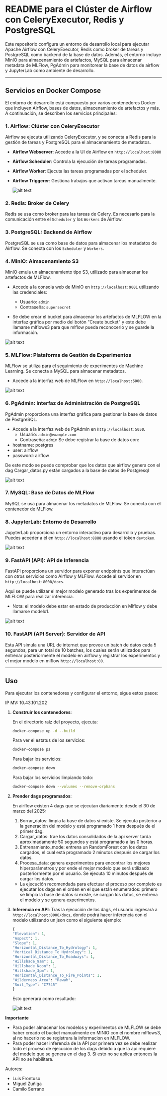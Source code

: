 # README para el Clúster de Airflow con CeleryExecutor, Redis y PostgreSQL

Este repositorio configura un entorno de desarrollo local para ejecutar Apache Airflow con CeleryExecutor, Redis como broker de tareas y PostgreSQL como backend de la base de datos. Además, el entorno incluye MinIO para almacenamiento de artefactos, MySQL para almacenar metadata de MLFlow, PgAdmin para monitorear la base de datos de airflow y JupyterLab como ambiente de desarrollo.

---

## Servicios en Docker Compose

El entorno de desarrollo está compuesto por varios contenedores Docker que incluyen Airflow, bases de datos, almacenamiento de artefactos y más. A continuación, se describen los servicios principales:

### 1. **Airflow**: Clúster con CeleryExecutor

Airflow se ejecuta utilizando CeleryExecutor, y se conecta a Redis para la gestión de tareas y PostgreSQL para el almacenamiento de metadatos.

- **Airflow Webserver**: Accede a la UI de Airflow en `http://localhost:8080`
- **Airflow Scheduler**: Controla la ejecución de tareas programadas.
- **Airflow Worker**: Ejecuta las tareas programadas por el scheduler.
- **Airflow Triggerer**: Gestiona trabajos que activan tareas manualmente.

  ![alt text](images/captura_airflow.png)

### 2. **Redis**: Broker de Celery

Redis se usa como broker para las tareas de Celery. Es necesario para la comunicación entre el `Scheduler` y los `Workers` de Airflow.

### 3. **PostgreSQL**: Backend de Airflow

PostgreSQL se usa como base de datos para almacenar los metadatos de Airflow. Se conecta con los `Scheduler` y `Workers`.

### 4. **MinIO**: Almacenamiento S3

MinIO emula un almacenamiento tipo S3, utilizado para almacenar los artefactos de MLFlow.

- Accede a la consola web de MinIO en `http://localhost:9001` utilizando las credenciales:
  - Usuario: `admin`
  - Contraseña: `supersecret`

- Se debe crear el bucket para almacenar los artefactos de MLFLOW en la interfaz gráfica por medio del botón "Create bucket" y este debe llamarse mlflows3 para que mlflow pueda reconocerlo y se guarde la información.

![alt text](images/captura_minio.png)

### 5. **MLFlow**: Plataforma de Gestión de Experimentos

MLFlow se utiliza para el seguimiento de experimentos de Machine Learning. Se conecta a MySQL para almacenar metadatos.

- Accede a la interfaz web de MLFlow en `http://localhost:5000`.

![alt text](images/captura_mlflow.png)

### 6. **PgAdmin**: Interfaz de Administración de PostgreSQL

PgAdmin proporciona una interfaz gráfica para gestionar la base de datos de PostgreSQL.

- Accede a la interfaz web de PgAdmin en `http://localhost:5050`.
  - Usuario: `admin@example.com`
  - Contraseña: `admin`
Se debe registrar la base de datos con:
- hostname: postgres
- user: airflow
- password: airflow

De este modo se puede comprobar que los datos que airflow genera con el dag Cargar_datos.py están cargados a la base de datos de Postgresql

![alt text](images/captura_pgadmin.png)

### 7. **MySQL**: Base de Datos de MLFlow

MySQL se usa para almacenar los metadatos de MLFlow. Se conecta con el contenedor de MLFlow.

### 8. **JupyterLab**: Entorno de Desarrollo

JupyterLab proporciona un entorno interactivo para desarrollo y pruebas. Puedes acceder a él en `http://localhost:8888` usando el token `devtoken`.

![alt text](images/captura_jupyter.png)

### 9. **FastAPI (API)**: API de Inferencia

FastAPI proporciona un servidor para exponer endpoints que interactúan con otros servicios como Airflow y MLFlow. Accede al servidor en `http://localhost:8000/docs`.

Aqui se puede utilizar el mejor modelo generado tras los experimentos de MLFLOW para realizar inferencia.

* Nota: el modelo debe estar en estado de producción en Mlflow y debe llamarse modelo1.

![alt text](images/captura_api.png)

### 10. **FastAPI (API Server)**: Servidor de API

Esta API simula una URL de internet que provee un batch de datos cada 5 segundos, para un total de 10 batches, los cuales serán utilizados para entrenar posteriormente el modelo en airflow y registrar los experimentos y el mejor modelo en mlflow
`http://localhost:80`.

---

## Uso

Para ejecutar los contenedores y configurar el entorno, sigue estos pasos:

IP MV: 10.43.101.202


1. **Construir los contenedores**:

   En el directorio raíz del proyecto, ejecuta:

   ```bash
   docker-compose up -d --build
   ```
    Para ver el estatus de los servicios:
   ```bash
   docker-compose ps
   ```
    Para bajar los servicios:
   ```bash
   docker-compose down
   ```

   Para bajar los servicios limpiando todo:
   ```bash
   docker-compose down --volumes --remove-orphans
   ```

2. **Prender dags programados**:

    En airflow existen 4 dags que se ejecutan diariamente desde el 30 de marzo del 2025:
    1. Borrar_datos: limpia la base de datos si existe. Se ejecuta posterior a la generación del modelo y está programado 1 hora después de el primer dag. 
    2. Cargar_datos: trae los datos consolidados de la api server tarda aproximadamente 50 segundos y está programado a las 0 horas.
    3. Entrenamiento_mode: entrena un RandomForest con los datos cargados, el cual está programado 2 minutos después de cargar los datos.
    4. Procesa_data: genera experimentos para encontrar los mejores hiperparámetros y por ende el mejor modelo que será utilizado posteriormente por el usuario. Se ejecuta 10 minutos después de cargar los datos.


    * La ejecución recomendada para efectuar el proceso por completo es ejecutar los dags en el orden en el que están enumerados: primero se limpia la base de datos si existe, se cargan los datos, se entrena el modelo y se genera experimentos.

3. **Inferencia en API**:
    Tras la ejecución de los dags, el usuario ingresará a `http://localhost:8000/docs`, donde podrá hacer inferencia con el modelo utilizando un json como el siguiente ejemplo:

    ```python
    {
    "Elevation": 1,
    "Aspect": 1,
    "Slope": 1,
    "Horizontal_Distance_To_Hydrology": 1,
    "Vertical_Distance_To_Hydrology": 1,
    "Horizontal_Distance_To_Roadways": 1,
    "Hillshade_9am": 1,
    "Hillshade_Noon": 1,
    "Hillshade_3pm": 1,
    "Horizontal_Distance_To_Fire_Points": 1,
    "Wilderness_Area": "Rawah",
    "Soil_Type": "C7745"
    }
    ```

    Esto generará como resultado:

    ![alt text](images/captura_api_prediccion.png)

**Importante**
  * Para poder almacenar los modelos y experimentos de MLFLOW se debe haber creado el bucket manualmente en MINIO con el nombre mlflows3, al no hacerlo no se registrara la informacion en MLFLOW. 
  * Para poder hacer inferencia de la API por primera vez se debe realizar todo el proceso de ejecucion de los dags debido a que la api requiere del modelo que se genera en el dag 3. Si esto no se aplica entonces la API no se habilitara.

Autores:

* Luis Frontuso
* Miguel Zuñiga
* Camilo Serrano
